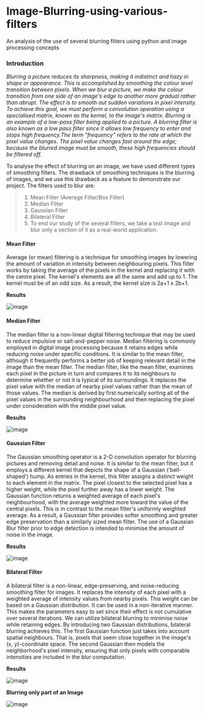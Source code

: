 # Image-Blurring-using-various-filters
An analysis of the use of several blurring filters using python and image processing concepts

### Introduction ###

*Blurring a picture reduces its sharpness, making it indistinct and hazy in shape or appearance. This is accomplished by smoothing the colour level transition between pixels.
When we blur a picture, we make the colour transition from one side of an image's edge to another more gradual rather than abrupt. The effect is to smooth out sudden variations in
pixel intensity. To achieve this goal, we must perform a convolution operation using a
specialised matrix, known as the kernel, to the image's matrix.
Blurring is an example of a low-pass filter being applied to a picture. A blurring filter is also known as a low pass filter since it allows low frequency to enter and stops high frequency.The term "frequency" refers to the rate at which the pixel value changes. The pixel value changes fast around the edge; because the blurred image must be smooth, these high frequencies should be filtered off.*

To analyse the effect of blurring on an image, we have used different types of smoothing filters. The drawback of smoothing techniques is the blurring of images, and we use this
drawback as a feature to demonstrate our project. The filters used to blur are:
> 1. Mean Filter (Average Filter/Box Filter)
> 2. Median Filter
> 3. Gaussian Filter
> 4. Bilateral Filter
> 5. To end our study of the several filters, we take a test image and blur only a section of it as a real-world application.

#### Mean Filter ####
Average (or mean) filtering is a technique for smoothing images by lowering the amount of variation in intensity between neighbouring pixels. This filter works by taking the average of the pixels in the kernel and replacing it with the centre pixel. The kernel's elements are all the same and add up to 1. The kernel must be of an odd size. As a result, the kernel size is 2a+1 x 2b+1.
</br>

**Results**

![image](https://user-images.githubusercontent.com/69236709/147954893-ee788007-70b6-4692-8edc-3f8c59ed52ca.png)


#### Median Filter ####
The median filter is a non-linear digital filtering technique that may be used to reduce impulsive or salt-and-pepper noise. Median filtering is commonly employed in digital image processing because it retains edges while reducing noise under specific conditions. It is similar to the mean filter, although it frequently performs a better job of keeping relevant detail in the image than the mean filter. The median filter, like the mean filter, examines each pixel in the picture in turn and compares it to its neighbours to determine whether or not it is typical of its surroundings. It replaces the pixel value with the median of nearby pixel values rather than the mean of those values. The median is derived by first numerically sorting all of the pixel values in the surrounding neighbourhood and then replacing the pixel under consideration with the middle pixel value.
</br>

**Results**

![image](https://user-images.githubusercontent.com/69236709/147955010-43113ad1-d804-4a93-8cf5-ab5b01024af9.png)


#### Gaussian Filter ####
The Gaussian smoothing operator is a 2-D convolution operator for blurring pictures and removing detail and noise. It is similar to the mean filter, but it employs a different kernel that depicts the shape of a Gaussian ('bell-shaped') hump. As entries in the kernel, this filter assigns a distinct weight to each element in the matrix. The pixel closest to the selected pixel has a higher weight, while the pixel further away has a lower weight. The Gaussian function returns a weighted average of each pixel's neighbourhood, with the average weighted more toward the value of the central pixels. This is in contrast to the mean filter's uniformly weighted average. As a result, a Gaussian filter provides softer smoothing and greater edge preservation than a similarly sized mean filter. The use of a Gaussian Blur filter prior to edge detection is intended to minimise the amount of noise in the image.
</br>

**Results**

![image](https://user-images.githubusercontent.com/69236709/147955094-39bf6514-d2f9-41e2-b716-d5ec23d15680.png)


#### Bilateral Filter ####
A bilateral filter is a non-linear, edge-preserving, and noise-reducing smoothing filter for images. It replaces the intensity of each pixel with a weighted average of intensity values from nearby pixels. This weight can be based on a Gaussian distribution. It can be used in a non-iterative manner. This makes the parameters easy to set since their effect is not cumulative over several iterations.
We can utilize bilateral blurring to minimise noise while retaining edges. By introducing two Gaussian distributions, bilateral blurring achieves this. The first Gaussian function just takes into account spatial neighbours. That is, pixels that seem close together in the image's (x, y)-coordinate space. The second Gaussian then models the neighborhood's pixel intensity, ensuring that only pixels with comparable intensities are included in the blur computation.
</br>

**Results**

![image](https://user-images.githubusercontent.com/69236709/147955198-7a2a71d5-048e-456e-ab4f-cc01a742ea59.png)
</br>

**Blurring only part of an Image**

![image](https://user-images.githubusercontent.com/69236709/147955327-a7163a3c-09d8-433a-ab00-570163f3b613.png)


